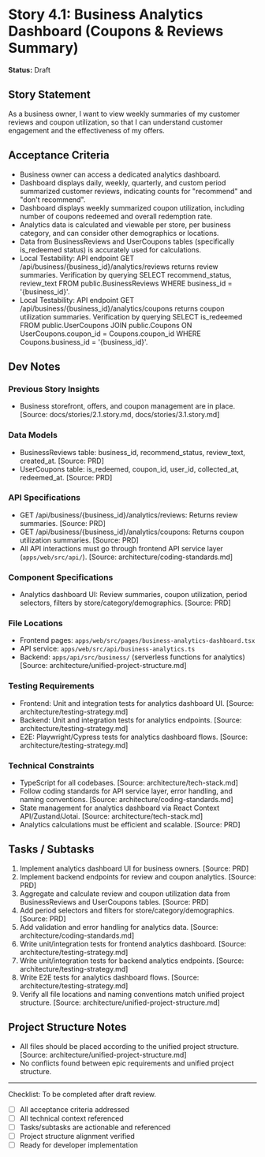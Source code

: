# Story 4.1: Business Analytics Dashboard (Coupons & Reviews Summary)

**Status:** Draft

## Story Statement
As a business owner,
I want to view weekly summaries of my customer reviews and coupon utilization,
so that I can understand customer engagement and the effectiveness of my offers.

## Acceptance Criteria
- Business owner can access a dedicated analytics dashboard.
- Dashboard displays daily, weekly, quarterly, and custom period summarized customer reviews, indicating counts for "recommend" and "don't recommend".
- Dashboard displays weekly summarized coupon utilization, including number of coupons redeemed and overall redemption rate.
- Analytics data is calculated and viewable per store, per business category, and can consider other demographics or locations.
- Data from BusinessReviews and UserCoupons tables (specifically is_redeemed status) is accurately used for calculations.
- Local Testability: API endpoint GET /api/business/{business_id}/analytics/reviews returns review summaries. Verification by querying SELECT recommend_status, review_text FROM public.BusinessReviews WHERE business_id = '{business_id}'.
- Local Testability: API endpoint GET /api/business/{business_id}/analytics/coupons returns coupon utilization summaries. Verification by querying SELECT is_redeemed FROM public.UserCoupons JOIN public.Coupons ON UserCoupons.coupon_id = Coupons.coupon_id WHERE Coupons.business_id = '{business_id}'.

## Dev Notes
### Previous Story Insights
- Business storefront, offers, and coupon management are in place. [Source: docs/stories/2.1.story.md, docs/stories/3.1.story.md]

### Data Models
- BusinessReviews table: business_id, recommend_status, review_text, created_at. [Source: PRD]
- UserCoupons table: is_redeemed, coupon_id, user_id, collected_at, redeemed_at. [Source: PRD]

### API Specifications
- GET /api/business/{business_id}/analytics/reviews: Returns review summaries. [Source: PRD]
- GET /api/business/{business_id}/analytics/coupons: Returns coupon utilization summaries. [Source: PRD]
- All API interactions must go through frontend API service layer (`apps/web/src/api/`). [Source: architecture/coding-standards.md]

### Component Specifications
- Analytics dashboard UI: Review summaries, coupon utilization, period selectors, filters by store/category/demographics. [Source: PRD]

### File Locations
- Frontend pages: `apps/web/src/pages/business-analytics-dashboard.tsx`
- API service: `apps/web/src/api/business-analytics.ts`
- Backend: `apps/api/src/business/` (serverless functions for analytics)
[Source: architecture/unified-project-structure.md]

### Testing Requirements
- Frontend: Unit and integration tests for analytics dashboard UI. [Source: architecture/testing-strategy.md]
- Backend: Unit and integration tests for analytics endpoints. [Source: architecture/testing-strategy.md]
- E2E: Playwright/Cypress tests for analytics dashboard flows. [Source: architecture/testing-strategy.md]

### Technical Constraints
- TypeScript for all codebases. [Source: architecture/tech-stack.md]
- Follow coding standards for API service layer, error handling, and naming conventions. [Source: architecture/coding-standards.md]
- State management for analytics dashboard via React Context API/Zustand/Jotai. [Source: architecture/tech-stack.md]
- Analytics calculations must be efficient and scalable. [Source: PRD]

## Tasks / Subtasks
1. Implement analytics dashboard UI for business owners. [Source: PRD]
2. Implement backend endpoints for review and coupon analytics. [Source: PRD]
3. Aggregate and calculate review and coupon utilization data from BusinessReviews and UserCoupons tables. [Source: PRD]
4. Add period selectors and filters for store/category/demographics. [Source: PRD]
5. Add validation and error handling for analytics data. [Source: architecture/coding-standards.md]
6. Write unit/integration tests for frontend analytics dashboard. [Source: architecture/testing-strategy.md]
7. Write unit/integration tests for backend analytics endpoints. [Source: architecture/testing-strategy.md]
8. Write E2E tests for analytics dashboard flows. [Source: architecture/testing-strategy.md]
9. Verify all file locations and naming conventions match unified project structure. [Source: architecture/unified-project-structure.md]

## Project Structure Notes
- All files should be placed according to the unified project structure. [Source: architecture/unified-project-structure.md]
- No conflicts found between epic requirements and unified project structure.

---

Checklist: To be completed after draft review.
- [ ] All acceptance criteria addressed
- [ ] All technical context referenced
- [ ] Tasks/subtasks are actionable and referenced
- [ ] Project structure alignment verified
- [ ] Ready for developer implementation 